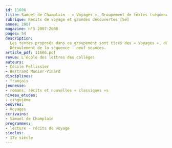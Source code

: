 ```yaml
---
id: 11606
title: Samuel de Champlain – « Voyages ». Groupement de textes (séquence)
rubrique: Récits de voyage et grandes découvertes [5e]
annee: 2007
magazine: n°5 2007-2008
pages: 54
description: 
  Les textes proposés dans ce groupement sont tirés des « Voyages », de Samuel de Champlain (l’école des loisirs, « Classiques abrégés », 2008). Il s’agit de l’édition abrégée et adaptée en français moderne de ses différents récits de voyages, écrits entre 1603 et 1632. Leur choix a été guidé par la thématique de la découverte. Découverte d’un monde nouveau, mais aussi découverte de ses habitants, de ses particularités et, à partir de là, découverte de soi, dans une inévitable comparaison avec le monde d’où l’on vient et avec les valeurs qui lui sont propres. C’est le moyen pour les élèves de prendre conscience des enjeux, des conséquences et des nécessaires implications de la conquête, au sens étymologique du terme (conquærere – « chercher à prendre »)… C’est aussi l’occasion, pour le professeur, de les sensibiliser à la dimension de l’altérité. La séquence proposée dans cet article peut être menée en parallèle dans deux disciplines, l’histoire (« l’Europe à la découverte du monde ») et le français (« un récit de voyage en liaison avec les grandes découvertes »). Pour le professeur d’histoire-géographie, les Instructions officielles recommandent d’inciter à « la lecture de textes ou d’extraits de textes dans des éditions adaptées à l’âge des élèves », en guidant et en contrôlant cette lecture. Dans les récits de Samuel de Champlain, le professeur de français trouvera matière à illustrer les formes de discours complexes, ainsi que les caractéristiques du récit de voyage. Il pourra insister sur la dimension historique de l’œuvre et permettre aux élèves de se situer dans la culture de leur langue, en abordant parallèlement la francophonie. Il pourra aussi leur faire repérer l’implication d’un locuteur qui se veut pourtant observateur objectif. Enfin, il mettra aisément l’accent sur la description, en prenant en compte la notion de point de vue et en soulignant sa fonction, essentielle dans le récit de voyage. Cet article propose une série de questionnaires assez complets, portant sur un certain nombre de passages importants.
  Déroulement de la séquence – neuf séances.
article_pdf: 11606.pdf
revue: L’école des lettres des collèges
auteurs:
- Cécile Pellissier
- Bertrand Monier-Vinard
disciplines:
- français
jeunesse:
- romans, récits et nouvelles « classiques »s
niveau_etudes:
- cinquième
oeuvres:
- Voyages
ecrivains:
- Samuel de Champlain
programmes:
- lecture - récits de voyage
siecles:
- 17e siècle
---
```


